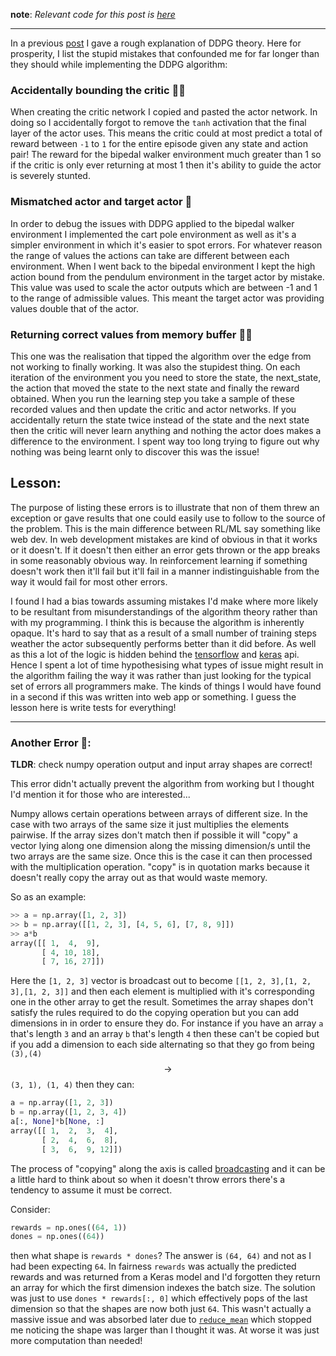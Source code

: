 
__note__: *Relevant code for this post is [here](https://github.com/mauicv/BipedalWalker-v2-ddpg)*

---


In a previous [post](/posts/ddpg/) I gave a rough explanation of DDPG theory. Here for prosperity, I list the stupid mistakes that confounded me for far longer than they should while implementing the DDPG algorithm:

### Accidentally bounding the critic 🤦‍♂️

When creating the critic network I copied and pasted the actor network. In doing so I accidentally forgot to remove the `tanh` activation that the final layer of the actor uses. This means the critic could at most predict a total of reward between `-1` to `1` for the entire episode given any state and action pair! The reward for the bipedal walker environment much greater than 1 so if the critic is only ever returning at most 1 then it's ability to guide the actor is severely stunted.

### Mismatched actor and target actor 🤦

In order to debug the issues with DDPG applied to the bipedal walker environment I implemented the cart pole environment as well as it's a simpler environment in which it's easier to spot errors. For whatever reason the range of values the actions can take are different between each environment. When I went back to the bipedal environment I kept the high action bound from the pendulum environment in the target actor by mistake. This value was used to scale the actor outputs which are between -1 and 1 to the range of admissible values. This meant the target actor was providing values double that of the actor.

### Returning correct values from memory buffer 🤦‍♂️

This one was the realisation that tipped the algorithm over the edge from not working to finally working. It was also the stupidest thing. On each iteration of the environment you you need to store the state, the next_state, the action that moved the state to the next state and finally the reward obtained. When you run the learning step you take a sample of these recorded values and then update the critic and actor networks. If you accidentally return the state twice instead of the state and the next state then the critic will never learn anything and nothing the actor does makes a difference to the environment. I spent way too long trying to figure out why nothing was being learnt only to discover this was the issue!

## Lesson:

The purpose of listing these errors is to illustrate that non of them threw an exception or gave results that one could easily use to follow to the source of the problem. This is the main difference between RL/ML say something like web dev. In web development mistakes are kind of obvious in that it works or it doesn't. If it doesn't then either an error gets thrown or the app breaks in some reasonably obvious way. In reinforcement learning if something doesn't work then it'll fail but it'll fail in a manner indistinguishable from the way it would fail for most other errors.

I found I had a bias towards assuming mistakes I'd make where more likely to be resultant from misunderstandings of the algorithm theory rather than with my programming. I think this is because the algorithm is inherently opaque. It's hard to say that as a result of a small number of training steps weather the actor subsequently performs better than it did before. As well as this a lot of the logic is hidden behind the [tensorflow](https://www.tensorflow.org/) and [keras](https://keras.io/) api. Hence I spent a lot of time hypothesising what types of issue might result in the algorithm failing the way it was rather than just looking for the typical set of errors all programmers make. The kinds of things I would have found in a second if this was written into web app or something. I guess the lesson here is write tests for everything!

___


###  Another Error 🤦:

**TLDR**: check numpy operation output and input array shapes are correct!

This error didn't actually prevent the algorithm from working but I thought I'd mention it for those who are interested...

Numpy allows certain operations between arrays of different size. In the case with two arrays of the same size it just multiplies the elements pairwise. If the array sizes don't match then if possible it will "copy" a vector lying along one dimension along the missing dimension/s until the two arrays are the same size. Once this is the case it can then processed with the multiplication operation. "copy" is in quotation marks because it doesn't really copy the array out as that would waste memory.

So as an example:

```py
>> a = np.array([1, 2, 3])
>> b = np.array([[1, 2, 3], [4, 5, 6], [7, 8, 9]])
>> a*b
array([[ 1,  4,  9],
       [ 4, 10, 18],
       [ 7, 16, 27]])
```
Here the `[1, 2, 3]` vector is broadcast out to become `[[1, 2, 3],[1, 2, 3],[1, 2, 3]]` and then each element is multiplied with it's corresponding one in the other array to get the result. Sometimes the array shapes don't satisfy the rules required to do the copying operation but you can add dimensions in in order to ensure they do. For instance if you have an array `a` that's length `3` and an array `b` that's length `4` then these can't be copied but if you add a dimension to each side alternating so that they go from being `(3),(4)` $$\rightarrow$$ `(3, 1), (1, 4)` then they can:

```py
a = np.array([1, 2, 3])
b = np.array([1, 2, 3, 4])
a[:, None]*b[None, :]
array([[ 1,  2,  3,  4],
       [ 2,  4,  6,  8],
       [ 3,  6,  9, 12]])
```

The process of "copying" along the axis is called [broadcasting](https://numpy.org/doc/stable/user/basics.broadcasting.html) and it can be a little hard to think about so when it doesn't throw errors there's a tendency to assume it must be correct.

Consider:

```py
rewards = np.ones((64, 1))
dones = np.ones((64))
```

then what shape is `rewards * dones`? The answer is `(64, 64)` and not as I had been expecting `64`. In fairness `rewards` was actually the predicted rewards and was returned from a Keras model and I'd forgotten they return an array for which the first dimension indexes the batch size. The solution was just to use `dones * rewards[:, 0]` which effectively pops of the last dimension so that the shapes are now both just `64`. This wasn't actually a massive issue and was absorbed later due to [`reduce_mean`](https://www.tensorflow.org/api_docs/python/tf/math/reduce_mean) which stopped me noticing the shape was larger than I thought it was. At worse it was just more computation than needed!
